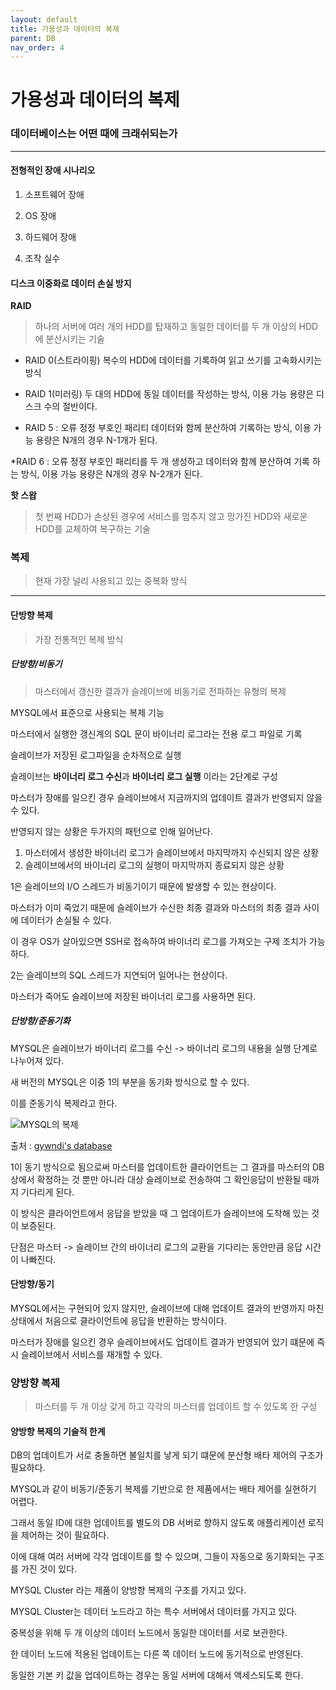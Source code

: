 ```yaml
---
layout: default
title: 가용성과 데이터의 복제
parent: DB
nav_order: 4
---
```


# 가용성과 데이터의 복제

### 데이터베이스는 어떤 때에 크래쉬되는가
---

#### 전형적인 장애 시나리오

1. 소프트웨어 장애

2. OS 장애

3. 하드웨어 장애

4. 조작 실수

#### 디스크 이중화로 데이터 손실 방지

**RAID**
>하나의 서버에 여러 개의 HDD를 탑재하고 동일한 데이터를 두 개 이상의 HDD에 분산시키는 기술

* RAID 0(스트라이핑) 복수의 HDD에 데이터를 기록하여 읽고 쓰기를 고속화시키는 방식

* RAID 1(미러링) 두 대의 HDD에 동일 데이터를 작성하는 방식, 이용 가능 용량은 디스크 수의 절반이다.

* RAID 5 : 오류 정정 부호인 패리티 데이터와 함께 분산하여 기록하는 방식, 이용 가능 용량은 N개의 경우 N-1개가 된다.

*RAID 6 : 오류 정정 부호인 패리티를 두 개 생성하고 데이터와 함께 분산하여 기록 하는 방식, 이용 가능 용량은 N개의 경우 N-2개가 된다.

**핫 스왑**
>첫 번째 HDD가 손상된 경우에 서비스를 멈추지 않고 망가진 HDD와 새로운 HDD를 교체하여 복구하는 기술

### 복제
>현재 가장 널리 사용되고 있는 중복화 방식
---

#### 단방향 복제
>가장 전통적인 복제 방식

##### 단방향/비동기
>마스터에서 갱신한 결과가 슬레이브에 비동기로 전파하는 유형의 복제

MYSQL에서 표준으로 사용되는 복제 기능

마스터에서 실행한 갱신계의 SQL 문이 바이너리 로그라는 전용 로그 파일로 기록

슬레이브가 저장된 로그파일을 순차적으로 실행

슬레이브는 **바이너리 로그 수신**과  **바이너리 로그 실행** 이라는 2단계로 구성

마스터가 장애를 일으킨 경우 슬레이브에서 지금까지의 업데이트 결과가 반영되지 않을 수 있다.

반영되지 않는 상황은 두가지의 패턴으로 인해 일어난다.

1. 마스터에서 생성한 바이너리 로그가 슬레이브에서 마지막까지 수신되지 않은 상황
2. 슬레이브에서의 바이너리 로그의 실행이 마지막까지 종료되지 않은 상황


1은 슬레이브의 I/O 스레드가 비동기이기 때문에 발생할 수 있는 현상이다.

마스터가 이미 죽었기 때문에 슬레이브가 수신한 최종 결과와 마스터의 최종 결과 사이에 데이터가 손실될 수 있다.

이 경우 OS가 살아있으면 SSH로 접속하여 바이너리 로그를 가져오는 구제 조치가 가능하다.

2는 슬레이브의 SQL 스레드가 지연되어 일어나는 현상이다.

마스터가 죽어도 슬레이브에 저장된 바이너리 로그를 사용하면 된다.

##### 단방향/준동기화

MYSQL은 슬레이브가 바이너리 로그를 수신 -> 바이너리 로그의 내용을 실행 단계로 나누어져 있다.

새 버전의 MYSQL은 이중 1의 부분을 동기화 방식으로 할 수 있다.

이를 준동기식 복제라고 한다.

![MYSQL의 복제](http://gywn.net/wp-content/uploads/2017/06/mysql-semisync-5.7.png)

출처 : [gywndi's database](http://gywn.net/tag/semi-sync-replication/)

1이 동기 방식으로 됨으로써 마스터를 업데이트한 클라이언트는 그 결과를 마스터의 DB상에서 확정하는 것 뿐만 아니라 대상 슬레이브로 전송하여 그 확인응답이 반환될 때까지 기다리게 된다.

이 방식은 클라이언트에서 응답을 받았을 때 그 업데이트가 슬레이브에 도착해 있는 것이 보증된다.

단점은 마스터 -> 슬레이브 간의 바이너리 로그의 교환을 기다리는 동안만큼 응답 시간이 나빠진다.

#### 단방향/동기

MYSQL에서는 구현되어 있지 않지만, 슬레이브에 대해 업데이트 결과의 반영까지 마친 상태에서 처음으로 클라이언트에 응답을 반환하는 방식이다.

마스터가 장애를 일으킨 경우 슬레이브에서도 업데이트 결과가 반영되어 있기 떄문에 즉시 슬레이브에서 서비스를 재개할 수 있다.

### 양방향 복제
>마스터를 두 개 이상 갖게 하고 각각의 마스터를 업데이트 할 수 있도록 한 구성

#### 양방향 복제의 기술적 한계

DB의 업데이트가 서로 충돌하면 불일치를 낳게 되기 떄문에 분산형 배타 제어의 구조가 필요하다.

MYSQL과 같이 비동기/준동기 복제를 기반으로 한 제품에서는 배타 제어를 실현하기 어렵다.

그래서 동일 ID에 대한 업데이트를 별도의 DB 서버로 향하지 않도록 애플리케이션 로직을 제어하는 것이 필요하다.

이에 대해 여러 서버에 각각 업데이트를 할 수 있으며, 그들이 자동으로 동기화되는 구조를 가진 것이 있다.

MYSQL Cluster 라는 제품이 양방향 복제의 구조를 가지고 있다.

MYSQL Cluster는 데이터 노드라고 하는 특수 서버에서 데이터를 가지고 있다.

중복성을 위해 두 개 이상의 데이터 노드에서 동일한 데이터를 서로 보관한다.

한 데이터 노드에 적용된 업데이트는 다른 쪽 데이터 노드에 동기적으로 반영된다.

동일한 기본 키 값을 업데이트하는 경우는 동일 서버에 대해서 액세스되도록 한다.